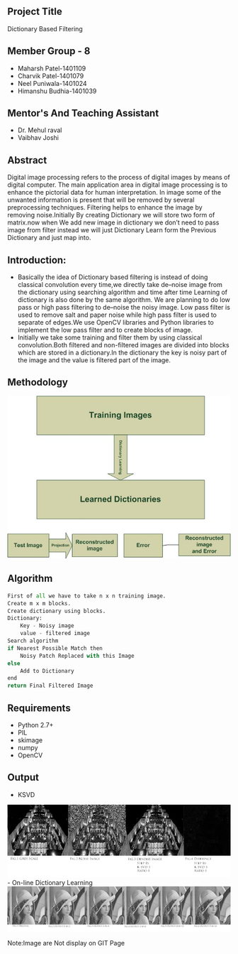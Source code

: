 
## Project Title
Dictionary Based Filtering

## Member Group - 8
- Maharsh Patel-1401109
- Charvik Patel-1401079
- Neel Puniwala-1401024
- Himanshu Budhia-1401039

## Mentor's And Teaching Assistant
- Dr. Mehul raval
- Vaibhav Joshi 


## Abstract
Digital image processing refers to the process of
digital images by means of digital computer. The main application
area in digital image processing is to enhance the pictorial data
for human interpretation. In image some of the unwanted information
is present that will be removed by several preprocessing
techniques. Filtering helps to enhance the image by removing
noise.Initially By creating Dictionary we will store two form of
matrix.now when We add new image in dictionary we don’t need
to pass image from filter instead we will just Dictionary Learn
form the Previous Dictionary and just map into.

## Introduction:
- Basically the idea of Dictionary based filtering is instead of doing classical convolution every time,we directly take de–noise image from the dictionary using searching algorithm and time after time Learning of dictionary is also done by the same algorithm. We are planning to do low pass or high pass filtering to de–noise the noisy image. Low pass filter is used to remove salt and paper noise while high pass filter is used to separate of edges.We use OpenCV libraries and Python libraries to implement the low pass filter and to create blocks of image.
- Initially we take some training and filter them by using classical convolution.Both filtered and non-filtered images are divided into blocks which are stored in a dictionary.In the dictionary the key is noisy part of the image and the value is filtered part of the image.


## Methodology
<img src="https://github.com//Charvik2020/Dictionary-based-filtering/raw/master/Report/Midterm%20Report/2.jpg" alt="https://github.com//Charvik2020/Dictionary-based-filtering/raw/master/Report/Midterm%20Report/2.jpg">



## Algorithm
```python
First of all we have to take n x n training image.
Create m x m blocks.
Create dictionary using blocks.
Dictionary:
	Key - Noisy image
	value - filtered image
Search algorithm
if Nearest Possible Match then
	Noisy Patch Replaced with this Image
else
	Add to Dictionary
end
return Final Filtered Image
```


## Requirements
- Python 2.7+
- PIL
- skimage
- numpy
- OpenCV

## Output
- KSVD
<img src="https://github.com//Charvik2020/Dictionary-based-filtering/raw/master/output/KSVD.jpg" alt="https://github.com//Charvik2020/Dictionary-based-filtering/raw/master/output/KSVD.jpg">
- On-line Dictionary Learning
<img src="https://github.com//Charvik2020/Dictionary-based-filtering/raw/master/output/OnlineDictionaryLearning.jpg" alt="https://github.com//Charvik2020/Dictionary-based-filtering/raw/master/output/OnlineDictionaryLearning.jpg">



Note:Image are Not display on GIT Page 



